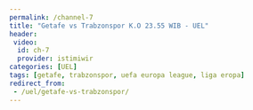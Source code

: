 ```yaml
---
permalink: /channel-7
title: "Getafe vs Trabzonspor K.O 23.55 WIB - UEL"
header:
 video:
  id: ch-7
  provider: istimiwir
categories: [UEL]
tags: [getafe, trabzonspor, uefa europa league, liga eropa]
redirect_from:
 - /uel/getafe-vs-trabzonspor/
---
```

